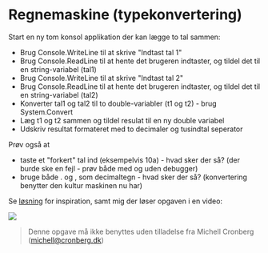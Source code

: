 ﻿# Regnemaskine (typekonvertering)

Start en ny tom konsol applikation der kan lægge to tal sammen:

* Brug Console.WriteLine til at skrive "Indtast tal 1"
* Brug Console.ReadLine til at hente det brugeren indtaster, og tildel det til en string-variabel (tal1)
* Brug Console.WriteLine til at skrive "Indtast tal 2"
* Brug Console.ReadLine til at hente det brugeren indtaster, og tildel det til en string-variabel (tal2)
* Konverter tal1 og tal2 til to double-variabler (t1 og t2) - brug System.Convert
* Læg t1 og t2 sammen og tildel resulat til en ny double variabel
* Udskriv resultat formateret med to decimaler og tusindtal seperator

Prøv også at

* taste et "forkert" tal ind (eksempelvis 10a) - hvad sker der så? (der burde ske en fejl - prøv både med og uden debugger)
* bruge både . og , som decimaltegn - hvad sker der så? (konvertering benytter den kultur maskinen nu har)

Se [løsning](https://github.com/devcronberg/undervisning-cs-opgaver/blob/master/Variabler-regnemaskine/Program.cs) for inspiration, samt mig der løser opgaven i en video:

[![](https://d1ka0itfguscri.cloudfront.net/X5q/2018/12/28/13/51/cFluI7r8xv/preview200.jpg)](https://mcronberg.screencasthost.com/watch/cFluI7r8xv)

<!-- footerstart -->
> Denne opgave må ikke benyttes uden tilladelse fra Michell Cronberg (michell@cronberg.dk)
<!-- footerslut -->
